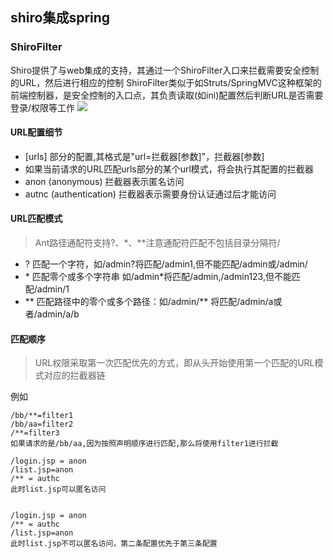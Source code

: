 ## shiro集成spring


### ShiroFilter
Shiro提供了与web集成的支持，其通过一个ShiroFilter入口来拦截需要安全控制的URL，然后进行相应的控制
ShiroFilter类似于如Struts/SpringMVC这种框架的前端控制器，是安全控制的入口点，其负责读取(如ini)配置然后判断URL是否需要登录/权限等工作
![](http://md.yingxs.com/shiro06.png)

#### URL配置细节
* [urls] 部分的配置,其格式是"url=拦截器[参数]"，拦截器[参数]
* 如果当前请求的URL匹配urls部分的某个url模式，将会执行其配置的拦截器
* anon (anonymous) 拦截器表示匿名访问
* autnc (authentication) 拦截器表示需要身份认证通过后才能访问

#### URL匹配模式
> Ant路径通配符支持?、*、**注意通配符匹配不包括目录分隔符/
 
* ? 匹配一个字符，如/admin?将匹配/admin1,但不能匹配/admin或/admin/
* \* 匹配零个或多个字符串 如/admin*将匹配/admin,/admin123,但不能匹配/admin/1
* \*\* 匹配路径中的零个或多个路径：如/admin/\*\* 将匹配/admin/a或者/admin/a/b

#### 匹配顺序
> URL权限采取第一次匹配优先的方式，即从头开始使用第一个匹配的URL模式对应的拦截器链

例如
```
/bb/**=filter1
/bb/aa=filter2
/**=filter3
如果请求的是/bb/aa,因为按照声明顺序进行匹配,那么将使用filter1进行拦截
```

```
/login.jsp = anon 
/list.jsp=anon
/** = authc
此时list.jsp可以匿名访问


/login.jsp = anon 
/** = authc
/list.jsp=anon
此时list.jsp不可以匿名访问，第二条配置优先于第三条配置

```